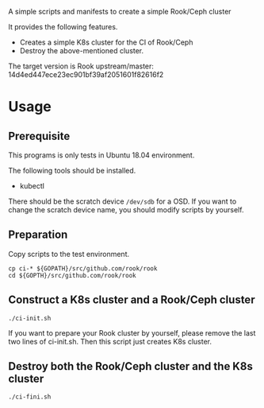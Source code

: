 A simple scripts and manifests to create a simple Rook/Ceph cluster

It provides the following features.

- Creates a simple K8s cluster for the CI of Rook/Ceph
- Destroy the above-mentioned cluster.

The target version is Rook upstream/master: 14d4ed447ece23ec901bf39af2051601f82616f2

# Usage

## Prerequisite

This programs is only tests in Ubuntu 18.04 environment.

The following tools should be installed.

- kubectl

There should be the scratch device `/dev/sdb` for a OSD. If you want to change the scratch device name, you should modify scripts by yourself.

## Preparation

Copy scripts to the test environment.

```console
cp ci-* ${GOPATH}/src/github.com/rook/rook
cd ${GOPTH}/src/github.com/rook/rook
```

## Construct a K8s cluster and a Rook/Ceph cluster

```console
./ci-init.sh
```

If you want to prepare your Rook cluster by yourself, please remove the last
two lines of ci-init.sh. Then this script just creates K8s cluster.

## Destroy both the Rook/Ceph cluster and the K8s cluster

```console
./ci-fini.sh
```
